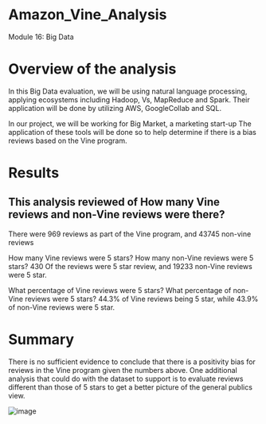 # Amazon_Vine_Analysis
Module 16: Big Data

# Overview of the analysis

In this Big Data evaluation, we will be using natural language processing, applying ecosystems including Hadoop, Vs, MapReduce and Spark. Their application will be done by utilizing AWS, GoogleCollab and SQL. 

In our project, we will be working for Big Market, a marketing start-up The application of these tools will be done so to help determine if there is a bias reviews based on the Vine program.


# Results
## This analysis reviewed of How many Vine reviews and non-Vine reviews were there?

There were 969 reviews as part of the Vine program, and 43745 non-vine reviews

How many Vine reviews were 5 stars? How many non-Vine reviews were 5 stars?
430 Of the reviews were 5 star review, and 19233 non-Vine reviews were 5 star.

What percentage of Vine reviews were 5 stars? What percentage of non-Vine reviews were 5 stars?
44.3% of Vine reviews being 5 star, while 43.9% of non-Vine reviews were 5 star.

# Summary
There is no sufficient evidence to conclude that there is a positivity bias for reviews in the Vine program given the numbers above. One additional analysis that could do with the dataset to support is to evaluate reviews different than those of 5 stars to get a better picture of the general publics view.

![image](https://user-images.githubusercontent.com/80020326/129642788-2027c853-de5c-4454-8c1b-af6df65697a7.png)

